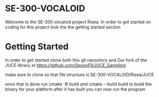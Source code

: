 # SE-300-VOCALOID
Welcome to the SE-300 vocaloid project Risea. In order to get started on
coding for this project look the the getting started section

# Getting Started
In order to get started clone both this git repository and 
Our fork of the JUCE library at https://github.com/SpoonFll/JUCE_Sampling

make sure to clone so that file structure is SE-300-VOCALOID/Risea/JUCE

once that is done run cmake -B build and cmake --build build to build the binary for your platform
after it has built you can now run the program
